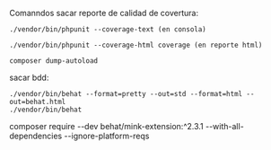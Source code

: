 Comanndos
sacar reporte de calidad de covertura:
```
./vendor/bin/phpunit --coverage-text (en consola)

./vendor/bin/phpunit --coverage-html coverage (en reporte html)

composer dump-autoload
```

sacar bdd:
```
./vendor/bin/behat --format=pretty --out=std --format=html --out=behat.html
./vendor/bin/behat
```


composer require --dev behat/mink-extension:^2.3.1 --with-all-dependencies --ignore-platform-reqs
